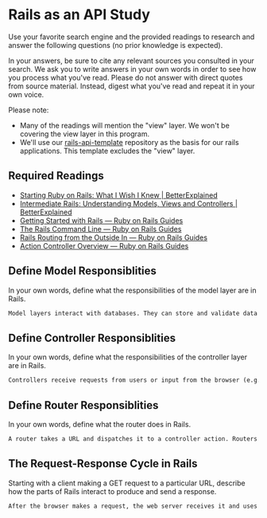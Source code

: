 # Rails as an API Study

Use your favorite search engine and the provided readings to research and answer
the following questions (no prior knowledge is expected).

In your answers, be sure to cite any relevant sources you consulted in your
search. We ask you to write answers in your own words in order to see how you
process what you've read. Please do not answer with direct quotes from source
material. Instead, digest what you've read and repeat it in your own voice.

Please note:

-   Many of the readings will mention the "view" layer. We won't be covering the
    view layer in this program.
-   We'll use our [rails-api-template](https://github.com/ga-wdi-boston/rails-api-template)
    repository as the basis for our rails applications.
    This template excludes the "view" layer.

## Required Readings

-   [Starting Ruby on Rails: What I Wish I Knew | BetterExplained](http://betterexplained.com/articles/starting-ruby-on-rails-what-i-wish-i-knew/)
-   [Intermediate Rails: Understanding Models, Views and Controllers | BetterExplained](http://betterexplained.com/articles/intermediate-rails-understanding-models-views-and-controllers/)
-   [Getting Started with Rails — Ruby on Rails Guides](http://guides.rubyonrails.org/getting_started.html)
-   [The Rails Command Line — Ruby on Rails Guides](http://guides.rubyonrails.org/command_line.html)
-   [Rails Routing from the Outside In — Ruby on Rails Guides](http://guides.rubyonrails.org/routing.html)
-   [Action Controller Overview — Ruby on Rails Guides](http://guides.rubyonrails.org/action_controller_overview.html)

## Define Model Responsiblities

In your own words, define what the responsibilities of the model layer are in
Rails.

```md
Model layers interact with databases. They can store and validate data and also perform business logic.
```

## Define Controller Responsiblities

In your own words, define what the responsibilities of the controller layer are
in Rails.

```md
Controllers receive requests from users or input from the browser (e.g. data submissions, cookies, sessions etc.) After receiving input, they call model methods, and return outputs to the view.
```

## Define Router Responsiblities

In your own words, define what the router does in Rails.

```md
A router takes a URL and dispatches it to a controller action. Routers can also generate paths and URLs.
```

## The Request-Response Cycle in Rails

Starting with a client making a GET request to a particular URL, describe how
the parts of Rails interact to produce and send a response.

```md
After the browser makes a request, the web server receives it and uses routes to find a controller. Then, the web server uses a dispatcher to create a new controller, call an action and pass parameters.
```
